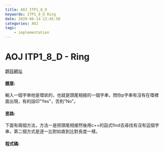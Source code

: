 ```yaml
---
title: AOJ ITP1_8_D
keywords: ITP1_8_D Ring
date: 2020-06-14 12:45:58
categories: AOJ
tags:
    - implementation
---
```

# AOJ ITP1_8_D - Ring
[題目網址](https://onlinejudge.u-aizu.ac.jp/courses/lesson/2/ITP1/all/ITP1_8_D)

#### 題意:
輸入一個字串他是環狀的，也就是頭尾相接的一個字串，問你p字串有沒有在環裡面出現，有的話印"Yes"，否則"No"。

<!-- more -->
#### 思路:
下面有兩個方法，方法一是把頭尾相接然後用c++的函式find去尋找有沒有這個字串，第二個方式是逐一比對如直到比對長度一樣。

#### 程式碼:
<script src="https://gist.github.com/Daviswww/711a21ff7c7a3dc889ec1214d2678117.js"></script>